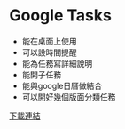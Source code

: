 # Google Tasks
* 能在桌面上使用
* 可以設時間提醒
* 能為任務寫詳細說明
* 能開子任務
* 能與google日曆做結合
* 可以開好幾個版面分類任務

[下載連結](https://play.google.com/store/apps/details?id=com.google.android.apps.tasks)
